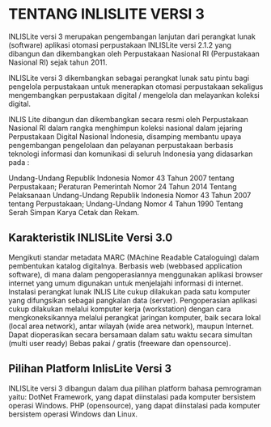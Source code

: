 TENTANG INLISLITE VERSI 3
==================================

INLISLite versi 3 merupakan pengembangan lanjutan dari perangkat lunak (software) aplikasi otomasi perpustakaan INLISLite versi 2.1.2 yang dibangun dan dikembangkan oleh Perpustakaan Nasional RI (Perpustakaan Nasional RI) sejak tahun 2011.

INLISLite versi 3 dikembangkan sebagai perangkat lunak satu pintu bagi pengelola perpustakaan untuk menerapkan otomasi perpustakaan sekaligus mengembangkan perpustakaan digital / mengelola dan melayankan koleksi digital.

INLIS Lite dibangun dan dikembangkan secara resmi oleh Perpustakaan Nasional RI dalam rangka menghimpun koleksi nasional dalam jejaring Perpustakaan Digital Nasional Indonesia, disamping membantu upaya pengembangan pengelolaan dan pelayanan perpustakaan berbasis teknologi informasi dan komunikasi di seluruh Indonesia yang didasarkan pada :

Undang-Undang Republik Indonesia Nomor 43 Tahun 2007 tentang Perpustakaan;
Peraturan Pemerintah Nomor 24 Tahun 2014 Tentang Pelaksanaan Undang-Undang Republik Indonesia Nomor 43 Tahun 2007 tentang Perpustakaan;
Undang-Undang Nomor 4 Tahun 1990 Tentang Serah Simpan Karya Cetak dan Rekam.

## Karakteristik INLISLite Versi 3.0
Mengikuti standar metadata MARC (MAchine Readable Cataloguing) dalam pembentukan katalog digitalnya.
Berbasis web (webbased application software), di mana dalam pengoperasiannya menggunakan aplikasi browser internet yang umum digunakan untuk menjelajahi informasi di internet.
Instalasi perangkat lunak INLIS Lite cukup dilakukan pada satu komputer yang difungsikan sebagai pangkalan data (server). Pengoperasian aplikasi cukup dilakukan melalui komputer kerja (workstation) dengan cara mengkoneksikannya melalui perangkat jaringan komputer, baik secara lokal (local area network), antar wilayah (wide area network), maupun Internet.
Dapat dioperasikan secara bersamaan dalam satu waktu secara simultan (multi user ready)
Bebas pakai / gratis (freeware dan opensource).

## Pilihan Platform InlisLite Versi 3
INLISLite versi 3 dibangun dalam dua pilihan platform bahasa pemrograman yaitu:
DotNet Framework, yang dapat diinstalasi pada komputer bersistem operasi Windows.
PHP (opensource), yang dapat diinstalasi pada komputer bersistem operasi Windows dan Linux.

